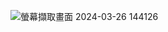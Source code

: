 ![螢幕擷取畫面 2024-03-26 144126](https://github.com/Antonypan/Small/assets/162288276/a223954c-dfd7-45ff-99be-9e09b4eab696)

